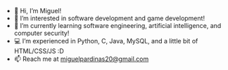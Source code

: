 - 👋 Hi, I’m Miguel!
- 👀 I’m interested in software development and game development!
- 🌱 I’m currently learning software engineering, artificial intelligence, and computer security!
- 💻 I’m experienced in Python, C, Java, MySQL, and a little bit of HTML/CSS/JS :D
- 📫 Reach me at miguelpardinas20@gmail.com

<!---
mspardinas/mspardinas is a ✨ special ✨ repository because its `README.md` (this file) appears on your GitHub profile.
You can click the Preview link to take a look at your changes.
--->
